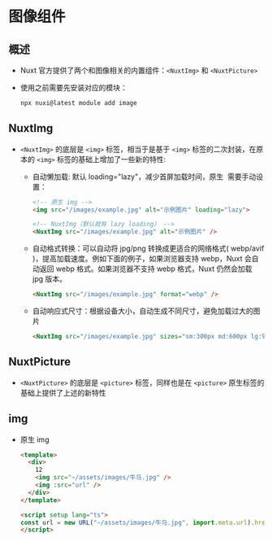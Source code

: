 # 图像组件

## 概述

+ Nuxt 官方提供了两个和图像相关的内置组件：`<NuxtImg>` 和 `<NuxtPicture>`

+ 使用之前需要先安装对应的模块：

  ```bash
  npx nuxi@latest module add image
  ```

## NuxtImg

+ `<NuxtImg>` 的底层是 `<img>` 标签，相当于是基于 `<img>` 标签的二次封装，在原本的 `<img>` 标签的基础上增加了一些新的特性:

  + 自动懒加载: 默认 loading="lazy"，减少首屏加载时间，原生 <img> 需要手动设置：

    ```html
    <!-- 原生 img -->
    <img src="/images/example.jpg" alt="示例图片" loading="lazy">

    <!-- NuxtImg（默认就有 lazy loading） -->
    <NuxtImg src="/images/example.jpg" alt="示例图片" />
    ```

  + 自动格式转换：可以自动将 jpg/png 转换成更适合的网络格式( webp/avif )，提高加载速度。例如下面的例子，如果浏览器支持 webp，Nuxt 会自动返回 webp 格式。如果浏览器不支持 webp 格式，Nuxt 仍然会加载 jpg 版本。

    ```html
    <NuxtImg src="/images/example.jpg" format="webp" />
    ```

  + 自动响应式尺寸：根据设备大小，自动生成不同尺寸，避免加载过大的图片

    ```html
    <NuxtImg src="/images/example.jpg" sizes="sm:300px md:600px lg:900px" />
    ```

## NuxtPicture

+ `<NuxtPicture>` 的底层是 `<picture>` 标签，同样也是在 `<picture>` 原生标签的基础上提供了上述的新特性

## img

+ 原生 img

  ```html
  <template>
    <div>
      12
      <img src="~/assets/images/牛马.jpg" />
      <img :src="url" />
    </div>
  </template>

  <script setup lang="ts">
  const url = new URL("~/assets/images/牛马.jpg", import.meta.url).href;
  </script>
  ```
